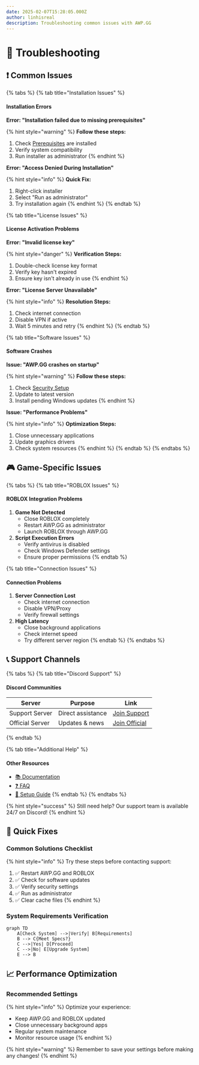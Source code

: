 ```yaml
---
date: 2025-02-07T15:28:05.000Z
author: linhisreal
description: Troubleshooting common issues with AWP.GG
---
```


# 🔧 Troubleshooting

## ❗ Common Issues

{% tabs %}
{% tab title="Installation Issues" %}
#### Installation Errors

**Error: "Installation failed due to missing prerequisites"**

{% hint style="warning" %}
**Follow these steps:**

1. Check [Prerequisites](../getting-started/prerequisites.md) are installed
2. Verify system compatibility
3. Run installer as administrator
{% endhint %}

**Error: "Access Denied During Installation"**

{% hint style="info" %}
**Quick Fix:**

1. Right-click installer
2. Select "Run as administrator"
3. Try installation again
{% endhint %}
{% endtab %}

{% tab title="License Issues" %}
#### License Activation Problems

**Error: "Invalid license key"**

{% hint style="danger" %}
**Verification Steps:**

1. Double-check license key format
2. Verify key hasn't expired
3. Ensure key isn't already in use
{% endhint %}

**Error: "License Server Unavailable"**

{% hint style="info" %}
**Resolution Steps:**

1. Check internet connection
2. Disable VPN if active
3. Wait 5 minutes and retry
{% endhint %}
{% endtab %}

{% tab title="Software Issues" %}
#### Software Crashes

**Issue: "AWP.GG crashes on startup"**

{% hint style="warning" %}
**Follow these steps:**

1. Check [Security Setup](../getting-started/security-setup.md)
2. Update to latest version
3. Install pending Windows updates
{% endhint %}

**Issue: "Performance Problems"**

{% hint style="info" %}
**Optimization Steps:**

1. Close unnecessary applications
2. Update graphics drivers
3. Check system resources
{% endhint %}
{% endtab %}
{% endtabs %}

## 🎮 Game-Specific Issues

{% tabs %}
{% tab title="ROBLOX Issues" %}
#### ROBLOX Integration Problems

1. **Game Not Detected**
   * Close ROBLOX completely
   * Restart AWP.GG as administrator
   * Launch ROBLOX through AWP.GG
2. **Script Execution Errors**
   * Verify antivirus is disabled
   * Check Windows Defender settings
   * Ensure proper permissions
{% endtab %}

{% tab title="Connection Issues" %}
#### Connection Problems

1. **Server Connection Lost**
   * Check internet connection
   * Disable VPN/Proxy
   * Verify firewall settings
2. **High Latency**
   * Close background applications
   * Check internet speed
   * Try different server region
{% endtab %}
{% endtabs %}

## 📞 Support Channels

{% tabs %}
{% tab title="Discord Support" %}
#### Discord Communities

| Server          | Purpose           | Link                                      |
| --------------- | ----------------- | ----------------------------------------- |
| Support Server  | Direct assistance | [Join Support](https://discord.gg/buyawp) |
| Official Server | Updates & news    | [Join Official](https://discord.gg/awpgg) |
{% endtab %}

{% tab title="Additional Help" %}
#### Other Resources

* [📚 Documentation](../getting-started/installation.md)
* [❓ FAQ](faq.md)
* [🔧 Setup Guide](../getting-started/prerequisites.md)
{% endtab %}
{% endtabs %}

{% hint style="success" %}
Still need help? Our support team is available 24/7 on Discord!
{% endhint %}

## 🔄 Quick Fixes

### Common Solutions Checklist

{% hint style="info" %}
Try these steps before contacting support:

1. ✅ Restart AWP.GG and ROBLOX
2. ✅ Check for software updates
3. ✅ Verify security settings
4. ✅ Run as administrator
5. ✅ Clear cache files
{% endhint %}

### System Requirements Verification

```mermaid
graph TD
    A[Check System] -->|Verify| B[Requirements]
    B --> C{Meet Specs?}
    C -->|Yes| D[Proceed]
    C -->|No| E[Upgrade System]
    E --> B
```

## 📈 Performance Optimization

### Recommended Settings

{% hint style="info" %}
Optimize your experience:

* Keep AWP.GG and ROBLOX updated
* Close unnecessary background apps
* Regular system maintenance
* Monitor resource usage
{% endhint %}

{% hint style="warning" %}
Remember to save your settings before making any changes!
{% endhint %}
